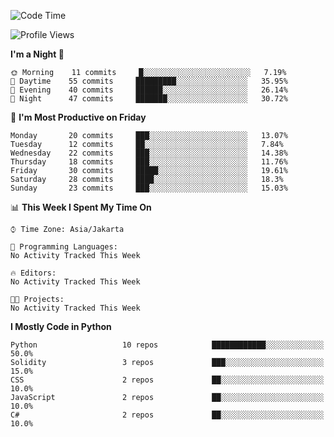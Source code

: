 <!--START_SECTION:waka-->
![Code Time](http://img.shields.io/badge/Code%20Time-1%2C008%20hrs%203%20mins-blue)

![Profile Views](http://img.shields.io/badge/Profile%20Views-4-blue)

**I'm a Night 🦉** 

```text
🌞 Morning    11 commits     █░░░░░░░░░░░░░░░░░░░░░░░░   7.19% 
🌆 Daytime    55 commits     █████████░░░░░░░░░░░░░░░░   35.95% 
🌃 Evening    40 commits     ██████░░░░░░░░░░░░░░░░░░░   26.14% 
🌙 Night      47 commits     ███████░░░░░░░░░░░░░░░░░░   30.72%

```
📅 **I'm Most Productive on Friday** 

```text
Monday       20 commits     ███░░░░░░░░░░░░░░░░░░░░░░   13.07% 
Tuesday      12 commits     ██░░░░░░░░░░░░░░░░░░░░░░░   7.84% 
Wednesday    22 commits     ███░░░░░░░░░░░░░░░░░░░░░░   14.38% 
Thursday     18 commits     ███░░░░░░░░░░░░░░░░░░░░░░   11.76% 
Friday       30 commits     █████░░░░░░░░░░░░░░░░░░░░   19.61% 
Saturday     28 commits     ████░░░░░░░░░░░░░░░░░░░░░   18.3% 
Sunday       23 commits     ███░░░░░░░░░░░░░░░░░░░░░░   15.03%

```


📊 **This Week I Spent My Time On** 

```text
⌚︎ Time Zone: Asia/Jakarta

💬 Programming Languages: 
No Activity Tracked This Week

🔥 Editors: 
No Activity Tracked This Week

🐱‍💻 Projects: 
No Activity Tracked This Week

```

**I Mostly Code in Python** 

```text
Python                   10 repos            ████████████░░░░░░░░░░░░░   50.0% 
Solidity                 3 repos             ███░░░░░░░░░░░░░░░░░░░░░░   15.0% 
CSS                      2 repos             ██░░░░░░░░░░░░░░░░░░░░░░░   10.0% 
JavaScript               2 repos             ██░░░░░░░░░░░░░░░░░░░░░░░   10.0% 
C#                       2 repos             ██░░░░░░░░░░░░░░░░░░░░░░░   10.0%

```



<!--END_SECTION:waka-->
